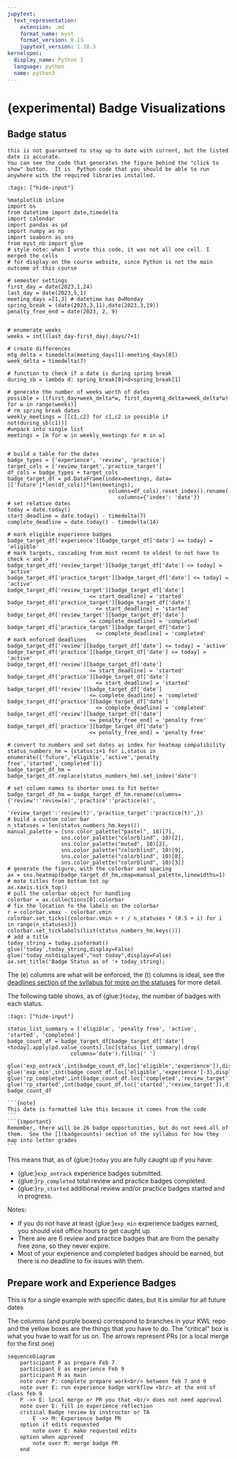 ```yaml
---
jupytext:
  text_representation:
    extension: .md
    format_name: myst
    format_version: 0.13
    jupytext_version: 1.10.3
kernelspec:
  display_name: Python 3
  language: python
  name: python3
---
```


# (experimental) Badge Visualizations 


## Badge status 

```{warning}
this is not guaranteed to stay up to date with current, but the listed date is accurate. 
You can see the code that generates the figure behind the "click to show" button.  It is  Python code that you should be able to run anywhere with the required libraries installed. 
```

```{code-cell}
:tags: ["hide-input"]

%matplotlib inline
import os
from datetime import date,timedelta
import calendar
import pandas as pd
import numpy as np
import seaborn as sns
from myst_nb import glue
# style note: when I wrote this code, it was not all one cell. I merged the cells
# for display on the course website, since Python is not the main outcome of this course

# semester settings
first_day = date(2023,1,24)
last_day = date(2023,5,1)
meeting_days =[1,3] # datetime has 0=Monday
spring_break = (date(2023,3,11),date(2023,3,19))
penalty_free_end = date(2023, 2, 9)


# enumerate weeks
weeks = int((last_day-first_day).days/7+1)

# create differences
mtg_delta = timedelta(meeting_days[1]-meeting_days[0])
week_delta = timedelta(7)

# function to check if a date is during spring break
during_sb = lambda d: spring_break[0]<d<spring_break[1]

# generate the number of weeks worth of dates
possible = [(first_day+week_delta*w, first_day+mtg_delta+week_delta*w) for w in range(weeks)]
# rm spring break dates
weekly_meetings = [[c1,c2] for c1,c2 in possible if not(during_sb(c1))]
#unpack into single list
meetings = [m for w in weekly_meetings for m in w]


# build a table for the dates
badge_types = ['experience', 'review', 'practice']
target_cols = ['review_target','practice_target']
df_cols = badge_types + target_cols
badge_target_df = pd.DataFrame(index=meetings, data=[['future']*len(df_cols)]*len(meetings),
                                columns=df_cols).reset_index().rename(
                                   columns={'index': 'date'})
# set relative dates
today = date.today()
start_deadline = date.today() - timedelta(7)
complete_deadline = date.today() - timedelta(14)

# mark eligible experience badges
badge_target_df['experience'][badge_target_df['date'] <= today] = 'eligible'
# mark targets, cascading from most recent to oldest to not have to check < and >
badge_target_df['review_target'][badge_target_df['date'] <= today] = 'active'
badge_target_df['practice_target'][badge_target_df['date'] <= today] = 'active'
badge_target_df['review_target'][badge_target_df['date']
                          <= start_deadline] = 'started'
badge_target_df['practice_target'][badge_target_df['date']
                            <= start_deadline] = 'started'
badge_target_df['review_target'][badge_target_df['date']
                          <= complete_deadline] = 'completed'
badge_target_df['practice_target'][badge_target_df['date']
                            <= complete_deadline] = 'completed'
# mark enforced deadlines
badge_target_df['review'][badge_target_df['date'] <= today] = 'active'
badge_target_df['practice'][badge_target_df['date'] <= today] = 'active'
badge_target_df['review'][badge_target_df['date']
                          <= start_deadline] = 'started'
badge_target_df['practice'][badge_target_df['date']
                            <= start_deadline] = 'started'
badge_target_df['review'][badge_target_df['date']
                          <= complete_deadline] = 'completed'
badge_target_df['practice'][badge_target_df['date']
                            <= complete_deadline] = 'completed'
badge_target_df['review'][badge_target_df['date']
                          <= penalty_free_end] = 'penalty free'
badge_target_df['practice'][badge_target_df['date']
                          <= penalty_free_end] = 'penalty free'

# convert to numbers and set dates as index for heatmap compatibility
status_numbers_hm = {status:i+1 for i,status in enumerate(['future','eligible','active','penalty free','started','completed'])}
badge_target_df_hm = badge_target_df.replace(status_numbers_hm).set_index('date')

# set column names to shorter ones to fit better
badge_target_df_hm = badge_target_df_hm.rename(columns={'review':'review(e)','practice':'practice(e)',
                                                       'review_target':'review(t)','practice_target':'practice(t)',})
# build a custom color bar 
n_statuses = len(status_numbers_hm.keys())
manual_palette = [sns.color_palette("pastel", 10)[7],
                 sns.color_palette("colorblind", 10)[2],
                 sns.color_palette("muted", 10)[2],
                 sns.color_palette("colorblind", 10)[9],
                 sns.color_palette("colorblind", 10)[8],
                 sns.color_palette("colorblind", 10)[3]]
# generate the figure, with the colorbar and spacing
ax = sns.heatmap(badge_target_df_hm,cmap=manual_palette,linewidths=1)
# mote titles from bottom tot op
ax.xaxis.tick_top()
# pull the colorbar object for handling
colorbar = ax.collections[0].colorbar 
# fix the location fo the labels on the colorbar
r = colorbar.vmax - colorbar.vmin 
colorbar.set_ticks([colorbar.vmin + r / n_statuses * (0.5 + i) for i in range(n_statuses)])
colorbar.set_ticklabels(list(status_numbers_hm.keys()))
# add a title
today_string = today.isoformat()
glue('today',today_string,display=False)
glue('today_notdisplayed',"not today",display=False)
ax.set_title('Badge Status as of '+ today_string); 
```

The (e) columns are what will be enforced, the (t) columns is ideal, see the [deadlines section of the syllabus for more on the statuses](rp-status) for more detail. 

The following table shows, as of  {glue:}`today`, the number of badges with each status.  
```{code-cell}
:tags: ["hide-input"]

status_list_summary = ['eligible', 'penalty free', 'active', 'started', 'completed']
badge_count_df = badge_target_df[badge_target_df['date']<today].apply(pd.value_counts).loc[status_list_summary].drop(
                    columns='date').fillna(' ')

glue('exp_ontrack',int(badge_count_df.loc['eligible','experience']),display=False)
glue('exp_min',int(badge_count_df.loc['eligible','experience']-3),display=False)
glue('rp_completed',int(badge_count_df.loc['completed','review_target']),display=False)
glue('rp_started',int(badge_count_df.loc['started','review_target']),display=False)
badge_count_df
```

````{margin}
```{note}
This date is formatted like this because it comes from the code
```
```{important}
Remember, there will be 26 badge opportunities, but do not need all of them.  See the [](badgecounts) section of the syllabus for how they map into letter grades
```
````


This means that, as of {glue:}`today` you are fully caught up if you have:
-  {glue:}`exp_ontrack` experience badges submitted. 
-  {glue:}`rp_completed` total review and practice badges completed.
-  {glue:}`rp_started` additional review and/or practice badges started and in progress. 


Notes: 
-  If you do not have at least {glue:}`exp_min` experience badges earned, you should visit office hours to get caught up. 
-  There are are 6 review and practice badges that are from the penalty free zone, so they never expire. 
-  Most of your experience and completed badges should be earned, but there is no deadline to fix issues with them. 


## Prepare work and Experience Badges

This is for a single example with specific dates, but it is similar for all future dates

The columns (and purple boxes) correspond to branches in your KWL repo and the yellow boxes are the things that you have to do. The "critical" box is what you hvae to wait for us on. The arrows represent PRs (or a local merge for the first one)

```{mermaid}
sequenceDiagram
    participant P as prepare Feb 7
    participant E as experience Feb 9
    participant M as main 
    note over P: complete prepare work<br/> between feb 7 and 9
    note over E: run experience badge workflow <br/> at the end of class feb 9
    P ->> E: local merge or PR you that <br/> does not need approval
    note over E: fill in experience reflection 
    critical Badge review by instructor or TA
        E ->> M: Experience badge PR
    option if edits requested
        note over E: make requested edits
    option when approved 
        note over M: merge badge PR
    end
```

